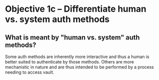 # Objective 1c &ndash; Differentiate human vs. system auth methods

## What is meant by "human vs. system" auth methods?

Some auth methods are inherently more interactive and thus a human is better suited to authenticate by those methods. Others are more mechanistic in nature and are thus intended to be performed by a process needing to access vault.
